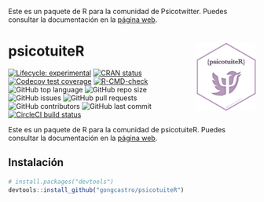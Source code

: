 
<!-- README.md is generated from README.Rmd. Please edit that file -->

Este es un paquete de R para la comunidad de Psicotwitter. Puedes
consultar la documentación en la [página
web](https://gongcastro.github.io/psicotwitteR/).

# psicotuiteR <img src='man/figures/logo.png' align="right" height="139" />

<!-- badges: start -->

[![Lifecycle:
experimental](https://img.shields.io/badge/lifecycle-experimental-orange.svg)](https://lifecycle.r-lib.org/articles/stages.html#experimental)
[![CRAN
status](https://www.r-pkg.org/badges/version/psicotuiteR)](https://CRAN.R-project.org/package=psicotuiteR)
[![Codecov test
coverage](https://codecov.io/gh/gongcastro/psicotuiteR/branch/master/graph/badge.svg)](https://codecov.io/gh/gongcastro/psicotuiteR?branch=master)
[![R-CMD-check](https://github.com/gongcastro/psicotuiteR/workflows/R-CMD-check/badge.svg)](https://github.com/gongcastro/psicotuiteR/actions)
![GitHub top
language](https://img.shields.io/github/languages/top/gongcastro/psicotuiteR)
![GitHub repo
size](https://img.shields.io/github/repo-size/gongcastro/psicotuiteR)
![GitHub
issues](https://img.shields.io/github/issues/gongcastro/psicotuiteR)
![GitHub pull
requests](https://img.shields.io/github/issues-pr/gongcastro/psicotuiteR)
![GitHub
contributors](https://img.shields.io/github/contributors/gongcastro/psicotuiteR)
![GitHub last
commit](https://img.shields.io/github/last-commit/gongcastro/psicotuiteR)
[![CircleCI build
status](https://circleci.com/gh/gongcastro/psicotuiteR.svg?style=svg)](https://circleci.com/gh/gongcastro/psicotuiteR)
<!-- badges: end -->

Este es un paquete de R para la comunidad de psicotuiteR. Puedes
consultar la documentación en la [página
web](https://gongcastro.github.io/psicotuiteR/).

## Instalación

``` r
# install.packages("devtools")
devtools::install_github("gongcastro/psicotuiteR")
```
